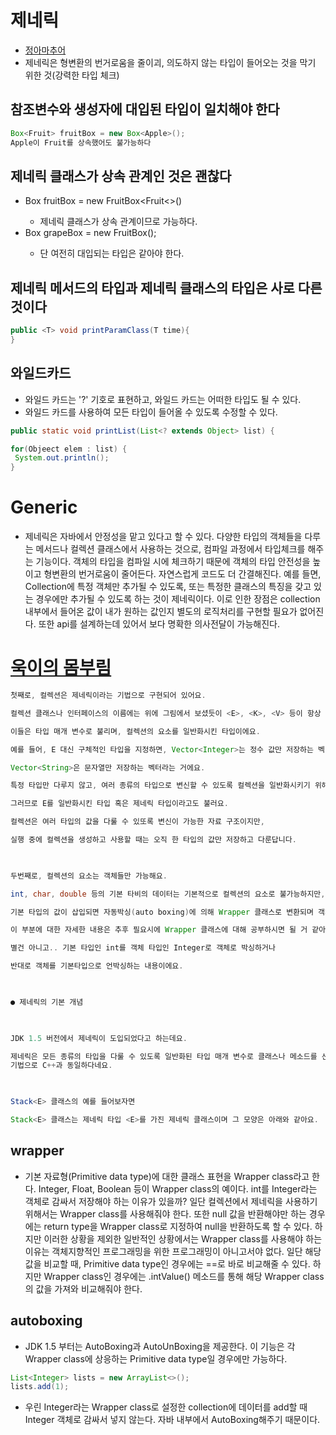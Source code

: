 # 제네릭
* [정아마추어](https://jeong-pro.tistory.com/100?category=793347)
* 제네릭은 형변환의 번거로움을 줄이괴, 의도하지 않는 타입이 들어오는 것을 막기 위한 것(강력한 타입 체크)

## 참조변수와 생성자에 대입된 타입이 일치해야 한다
```java
Box<Fruit> fruitBox = new Box<Apple>();
Apple이 Fruit를 상속했어도 불가능하다
```

## 제네릭 클래스가 상속 관계인 것은 괜찮다
* Box<Fruit> fruitBox = new FruitBox<Fruit<>()
  * 제네릭 클래스가 상속 관계이므로 가능하다.
* Box<Fruit> grapeBox = new FruitBox<Apple>();
  * 단 여전히 대입되는 타입은 같아야 한다.

## 제네릭 메서드의 타입과 제네릭 클래스의 타입은 사로 다른 것이다
```java
public <T> void printParamClass(T time){
}
```

## 와일드카드
* 와일드 카드는 '?' 기호로 표현하고, 와일드 카드는 어떠한 타입도 될 수 있다.
* 와일드 카드를 사용하여 모든 타입이 들어올 수 있도록 수정할 수 있다.

```java
public static void printList(List<? extends Object> list) {

for(Objeect elem : list) {
 System.out.println();
}
```

# Generic
* 제네릭은 자바에서 안정성을 맡고 있다고 할 수 있다. 다양한 타입의 객체들을 다루는 메서드나 컬렉션 클래스에서 사용하는 것으로, 컴파일 과정에서 타입체크를 해주는 기능이다. 객체의 타입을 컴파일 시에 체크하기 때문에 객체의 타입 안전성을 높이고 형변환의 번거로움이 줄어든다. 자연스럽게 코드도 더 간결해진다. 예를 들면, Collection에 특정 객체만 추가될 수 있도록, 또는 특정한 클래스의 특징을 갖고 있는 경우에만 추가될 수 있도록 하는 것이 제네릭이다. 이로 인한 장점은 collection 내부에서 들어온 값이 내가 원하는 값인지 별도의 로직처리를 구현할 필요가 없어진다. 또한 api를 설계하는데 있어서 보다 명확한 의사전달이 가능해진다.


# [욱이의 몸부림](https://m.blog.naver.com/PostView.nhn?blogId=1stwook&logNo=220057269268&proxyReferer=https:%2F%2Fwww.google.com%2F)
```java
첫째로, 컬렉션은 제네릭이라는 기법으로 구현되어 있어요.

컬렉션 클래스나 인터페이스의 이름에는 위에 그림에서 보셨듯이 <E>, <K>, <V> 등이 항상 포함되요.

이들은 타입 매개 변수​로 불리며, 컬렉션의 요소를 일반화시킨 타입이에요.

예를 들어, E 대신 구체적인 타입을 지정하면, Vector<Integer>는 정수 값만 저장하는 벡터이고,

Vector<String>은 문자열만 저장하는 벡터라는 거에요.

특정 타입만 다루지 않고, 여러 종류의 타입으로 변신할 수 있도록 컬렉션을 일반화시키기 위해 <E>를 사용하는 것이죠.

그러므로 E를 일반화시킨 타입 혹은 제네릭 타입이라고도 불러요.

컬렉션은 여러 타입의 값을 다룰 수 있또록 변신이 가능한 자료 구조이지만, 

실행 중에 컬렉션을 생성하고 사용할 때는 오직 한 타입의 값만 저장하고 다룬답니다.

 

두번째로, 컬렉션의 요소는 객체들만 가능해요.

int, char, double 등의 기본 타비의 데이터는 기본적으로 컬렉션의 요소로 불가능하지만,

기본 타입의 값이 삽입되면 자동박싱(auto boxing)에 의해 Wrapper 클래스로 변환되며 객체 형태로 저장해요.

이 부분에 대한 자세한 내용은 추후 필요시에 Wrapper 클래스에 대해 공부하시면 될 거 같아요.

별건 아니고.. 기본 타입인 int를 객체 타입인 Integer로 객체로 박싱하거나

반대로 객체를 기본타입으로 언박싱하는 내용이에요.

 

● 제네릭의 기본 개념

 

JDK 1.5 버전에서 제네릭이 도입되었다고 하는데요.

제네릭은 모든 종류의 타입을 다룰 수 있도록 일반화된 타입 매개 변수로 클래스나 메소드를 선언하는 
기법으로 C++과 동일하다네요.

 

Stack<E> 클래스의 예를 들어보자면

Stack<E> 클래스는 제네릭 타입 <E>를 가진 제네릭 클래스이며 그 모양은 아래와 같아요.
```

## wrapper
* 기본 자료형(Primitive data type)에 대한 클래스 표현을 Wrapper class라고 한다. Integer, Float, Boolean 등이 Wrapper class의 예이다. int를 Integer라는 객체로 감싸서 저장해야 하는 이유가 있을까? 일단 컬렉션에서 제네릭을 사용하기 위해서는 Wrapper class를 사용해줘야 한다. 또한 null 값을 반환해야만 하는 경우에는 return type을 Wrapper class로 지정하여 null을 반환하도록 할 수 있다. 하지만 이러한 상황을 제외한 일반적인 상황에서는 Wrapper class를 사용해야 하는 이유는 객체지향적인 프로그래밍을 위한 프로그래밍이 아니고서야 없다. 일단 해당 값을 비교할 때, Primitive data type인 경우에는 ==로 바로 비교해줄 수 있다. 하지만 Wrapper class인 경우에는 .intValue() 메소드를 통해 해당 Wrapper class의 값을 가져와 비교해줘야 한다.

## autoboxing
* JDK 1.5 부터는 AutoBoxing과 AutoUnBoxing을 제공한다. 이 기능은 각 Wrapper class에 상응하는 Primitive data type일 경우에만 가능하다.
```java
List<Integer> lists = new ArrayList<>();
lists.add(1);
```
* 우린 Integer라는 Wrapper class로 설정한 collection에 데이터를 add할 때 Integer 객체로 감싸서 넣지 않는다. 자바 내부에서 AutoBoxing해주기 때문이다.

